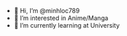 - 👋 Hi, I’m @minhloc789
- 👀 I’m interested in Anime/Manga
- 🌱 I’m currently learning at University


<!---
minhloc789/minhloc789 is a ✨ special ✨ repository because its `README.md` (this file) appears on your GitHub profile.
You can click the Preview link to take a look at your changes.
--->

